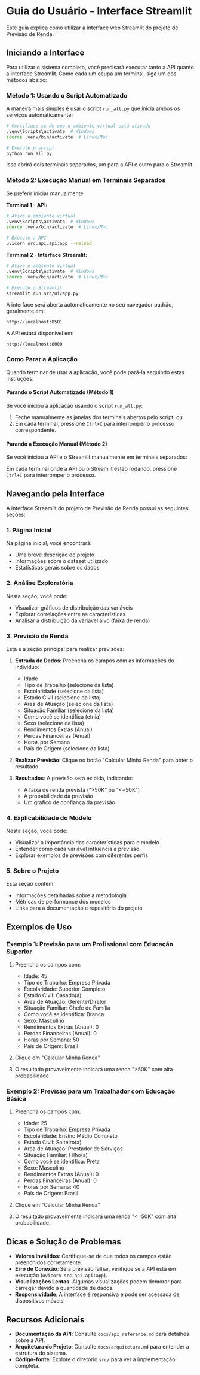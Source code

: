 # Guia do Usuário - Interface Streamlit

Este guia explica como utilizar a interface web Streamlit do projeto de Previsão de Renda.

## Iniciando a Interface

Para utilizar o sistema completo, você precisará executar tanto a API quanto a interface Streamlit. Como cada um ocupa um terminal, siga um dos métodos abaixo:

### Método 1: Usando o Script Automatizado

A maneira mais simples é usar o script `run_all.py` que inicia ambos os serviços automaticamente:

```bash
# Certifique-se de que o ambiente virtual está ativado
.venv\Scripts\activate  # Windows
source .venv/bin/activate  # Linux/Mac

# Execute o script
python run_all.py
```

Isso abrirá dois terminais separados, um para a API e outro para o Streamlit.

### Método 2: Execução Manual em Terminais Separados

Se preferir iniciar manualmente:

**Terminal 1 - API:**
```bash
# Ative o ambiente virtual
.venv\Scripts\activate  # Windows
source .venv/bin/activate  # Linux/Mac

# Execute a API
uvicorn src.api.api:app --reload
```

**Terminal 2 - Interface Streamlit:**
```bash
# Ative o ambiente virtual
.venv\Scripts\activate  # Windows
source .venv/bin/activate  # Linux/Mac

# Execute o Streamlit
streamlit run src/ui/app.py
```

A interface será aberta automaticamente no seu navegador padrão, geralmente em:
```
http://localhost:8501
```

A API estará disponível em:
```
http://localhost:8000
```

### Como Parar a Aplicação

Quando terminar de usar a aplicação, você pode pará-la seguindo estas instruções:

#### Parando o Script Automatizado (Método 1)
Se você iniciou a aplicação usando o script `run_all.py`:

1. Feche manualmente as janelas dos terminais abertos pelo script, ou
2. Em cada terminal, pressione `Ctrl+C` para interromper o processo correspondente.

#### Parando a Execução Manual (Método 2)
Se você iniciou a API e o Streamlit manualmente em terminais separados:

Em cada terminal onde a API ou o Streamlit estão rodando, pressione `Ctrl+C` para interromper o processo.

## Navegando pela Interface

A interface Streamlit do projeto de Previsão de Renda possui as seguintes seções:

### 1. Página Inicial

Na página inicial, você encontrará:
- Uma breve descrição do projeto
- Informações sobre o dataset utilizado
- Estatísticas gerais sobre os dados

### 2. Análise Exploratória

Nesta seção, você pode:
- Visualizar gráficos de distribuição das variáveis
- Explorar correlações entre as características
- Analisar a distribuição da variável alvo (faixa de renda)

### 3. Previsão de Renda

Esta é a seção principal para realizar previsões:

1. **Entrada de Dados**: Preencha os campos com as informações do indivíduo:
   - Idade
   - Tipo de Trabalho (selecione da lista)
   - Escolaridade (selecione da lista)
   - Estado Civil (selecione da lista)
   - Área de Atuação (selecione da lista)
   - Situação Familiar (selecione da lista)
   - Como você se identifica (etnia)
   - Sexo (selecione da lista)
   - Rendimentos Extras (Anual)
   - Perdas Financeiras (Anual)
   - Horas por Semana
   - País de Origem (selecione da lista)

2. **Realizar Previsão**: Clique no botão "Calcular Minha Renda" para obter o resultado.

3. **Resultados**: A previsão será exibida, indicando:
   - A faixa de renda prevista (">50K" ou "<=50K")
   - A probabilidade da previsão
   - Um gráfico de confiança da previsão

### 4. Explicabilidade do Modelo

Nesta seção, você pode:
- Visualizar a importância das características para o modelo
- Entender como cada variável influencia a previsão
- Explorar exemplos de previsões com diferentes perfis

### 5. Sobre o Projeto

Esta seção contém:
- Informações detalhadas sobre a metodologia
- Métricas de performance dos modelos
- Links para a documentação e repositório do projeto

## Exemplos de Uso

### Exemplo 1: Previsão para um Profissional com Educação Superior

1. Preencha os campos com:
   - Idade: 45
   - Tipo de Trabalho: Empresa Privada
   - Escolaridade: Superior Completo
   - Estado Civil: Casado(a)
   - Área de Atuação: Gerente/Diretor
   - Situação Familiar: Chefe de Família
   - Como você se identifica: Branca
   - Sexo: Masculino
   - Rendimentos Extras (Anual): 0
   - Perdas Financeiras (Anual): 0
   - Horas por Semana: 50
   - País de Origem: Brasil

2. Clique em "Calcular Minha Renda"

3. O resultado provavelmente indicará uma renda ">50K" com alta probabilidade.

### Exemplo 2: Previsão para um Trabalhador com Educação Básica

1. Preencha os campos com:
   - Idade: 25
   - Tipo de Trabalho: Empresa Privada
   - Escolaridade: Ensino Médio Completo
   - Estado Civil: Solteiro(a)
   - Área de Atuação: Prestador de Serviços
   - Situação Familiar: Filho(a)
   - Como você se identifica: Preta
   - Sexo: Masculino
   - Rendimentos Extras (Anual): 0
   - Perdas Financeiras (Anual): 0
   - Horas por Semana: 40
   - País de Origem: Brasil

2. Clique em "Calcular Minha Renda"

3. O resultado provavelmente indicará uma renda "<=50K" com alta probabilidade.

## Dicas e Solução de Problemas

- **Valores Inválidos**: Certifique-se de que todos os campos estão preenchidos corretamente.
- **Erro de Conexão**: Se a previsão falhar, verifique se a API está em execução (`uvicorn src.api.api:app`).
- **Visualizações Lentas**: Algumas visualizações podem demorar para carregar devido à quantidade de dados.
- **Responsividade**: A interface é responsiva e pode ser acessada de dispositivos móveis.

## Recursos Adicionais

- **Documentação da API**: Consulte `docs/api_reference.md` para detalhes sobre a API.
- **Arquitetura do Projeto**: Consulte `docs/arquitetura.md` para entender a estrutura do sistema.
- **Código-fonte**: Explore o diretório `src/` para ver a implementação completa. 